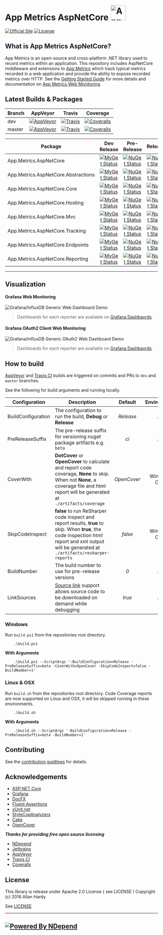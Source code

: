 # App Metrics AspNetCore <img src="https://avatars0.githubusercontent.com/u/29864085?v=4&s=200" alt="App Metrics" width="50px"/> 
[![Official Site](https://img.shields.io/badge/site-appmetrics-blue.svg?style=flat-square)](http://app-metrics.io/getting-started/intro.html) [![License](https://img.shields.io/badge/License-Apache%202.0-blue.svg?style=flat-square)](https://opensource.org/licenses/Apache-2.0)

## What is App Metrics AspNetCore?

App Metrics is an open-source and cross-platform .NET library used to record metrics within an application. This repository includes AspNetCore middleware and extensions to [App Metrics](https://github.com/AppMetrics/AppMetrics) which track typical metrics recorded in a web application and provide the ability to expose recorded metrics over HTTP. See the [Getting Started Guide](https://www.app-metrics.io/getting-started/) for more details and documentation on [App Metrics Web Monitoring](https://www.app-metrics.io/web-monitoring/aspnet-core/quick-start/).

## Latest Builds & Packages

|Branch|AppVeyor|Travis|Coverage|
|------|:--------:|:--------:|:--------:|
|dev|[![AppVeyor](https://img.shields.io/appveyor/ci/alhardy/aspnetcore/dev.svg?style=flat-square&label=appveyor%20build)](https://ci.appveyor.com/project/alhardy/aspnetcore/branch/dev)|[![Travis](https://img.shields.io/travis/alhardy/aspnetcore/dev.svg?style=flat-square&label=travis%20build)](https://travis-ci.org/alhardy/aspnetcore)|[![Coveralls](https://img.shields.io/coveralls/AppMetrics/AspNetCore/dev.svg?style=flat-square)](https://coveralls.io/github/AppMetrics/AspNetCore?branch=dev)
|master|[![AppVeyor](https://img.shields.io/appveyor/ci/alhardy/aspnetcore/master.svg?style=flat-square&label=appveyor%20build)](https://ci.appveyor.com/project/alhardy/aspnetcore/branch/master)| [![Travis](https://img.shields.io/travis/alhardy/aspnetcore/master.svg?style=flat-square&label=travis%20build)](https://travis-ci.org/alhardy/aspnetcore)| [![Coveralls](https://img.shields.io/coveralls/AppMetrics/AspNetCore/master.svg?style=flat-square)](https://coveralls.io/github/AppMetrics/AspNetCore?branch=master)|

|Package|Dev Release|Pre-Release|Release|
|------|:--------:|:--------:|:--------:|
|App.Metrics.AspNetCore|[![MyGet Status](https://img.shields.io/myget/appmetrics/v/App.Metrics.AspNetCore.svg?style=flat-square)](https://www.myget.org/feed/appmetrics/package/nuget/App.Metrics.AspNetCore)|[![NuGet Status](https://img.shields.io/nuget/vpre/App.Metrics.AspNetCore.svg?style=flat-square)](https://www.nuget.org/packages/App.Metrics.AspNetCore/)|[![NuGet Status](https://img.shields.io/nuget/v/App.Metrics.AspNetCore..svg?style=flat-square)](https://www.nuget.org/packages/App.Metrics.AspNetCore/)
|App.Metrics.AspNetCore.Abstractions|[![MyGet Status](https://img.shields.io/myget/appmetrics/v/App.Metrics.AspNetCore.Abstractions.svg?style=flat-square0)](https://www.myget.org/feed/appmetrics/package/nuget/App.Metrics.AspNetCore.Abstractions)|[![NuGet Status](https://img.shields.io/nuget/vpre/App.Metrics.AspNetCore.Abstractions.svg?style=flat-square)](https://www.nuget.org/packages/App.Metrics.AspNetCore.Abstractions/)|[![NuGet Status](https://img.shields.io/nuget/v/App.Metrics.AspNetCore.Abstractions.svg?style=flat-square)](https://www.nuget.org/packages/App.Metrics.AspNetCore.Abstractions/)
|App.Metrics.AspNetCore.Core|[![MyGet Status](https://img.shields.io/myget/appmetrics/v/App.Metrics.AspNetCore.Core.svg?style=flat-square0)](https://www.myget.org/feed/appmetrics/package/nuget/App.Metrics.AspNetCore.Core)|[![NuGet Status](https://img.shields.io/nuget/vpre/App.Metrics.AspNetCore.Core.svg?style=flat-square)](https://www.nuget.org/packages/App.Metrics.AspNetCore.Core/)|[![NuGet Status](https://img.shields.io/nuget/v/App.Metrics.AspNetCore.Core.svg?style=flat-square)](https://www.nuget.org/packages/App.Metrics.AspNetCore.Core/)
|App.Metrics.AspNetCore.Hosting|[![MyGet Status](https://img.shields.io/myget/appmetrics/v/App.Metrics.AspNetCore.Hosting.svg?style=flat-square&maxAge=7200)](https://www.myget.org/feed/appmetrics/package/nuget/App.Metrics.AspNetCore.Hosting)|[![NuGet Status](https://img.shields.io/nuget/vpre/App.Metrics.AspNetCore.Hosting.svg?style=flat-square)](https://www.nuget.org/packages/App.Metrics.AspNetCore.Hosting/)|[![NuGet Status](https://img.shields.io/nuget/v/App.Metrics.AspNetCore.Hosting.svg)](https://www.nuget.org/packages/App.Metrics.AspNetCore.Hosting/)
|App.Metrics.AspNetCore.Mvc|[![MyGet Status](https://img.shields.io/myget/appmetrics/v/App.Metrics.AspNetCore.Mvc.svg?style=flat-square)](https://www.myget.org/feed/appmetrics/package/nuget/App.Metrics.AspNetCore.Mvc)|[![NuGet Status](https://img.shields.io/nuget/vpre/App.Metrics.AspNetCore.Mvc.svg?style=flat-square)](https://www.nuget.org/packages/App.Metrics.AspNetCore/)|[![NuGet Status](https://img.shields.io/nuget/v/App.Metrics.AspNetCore.Mvc.svg?style=flat-square)](https://www.nuget.org/packages/App.Metrics.AspNetCore.Mvc/)
|App.Metrics.AspNetCore.Tracking|[![MyGet Status](https://img.shields.io/myget/appmetrics/v/App.Metrics.AspNetCore.Tracking.svg?style=flat-square)](https://www.myget.org/feed/appmetrics/package/nuget/App.Metrics.AspNetCore.Tracking)|[![NuGet Status](https://img.shields.io/nuget/vpre/App.Metrics.AspNetCore.Tracking.svg?style=flat-square)](https://www.nuget.org/packages/App.Metrics.AspNetCore.Tracking/)|[![NuGet Status](https://img.shields.io/nuget/v/App.Metrics.AspNetCore.Tracking.svg?style=flat-square)](https://www.nuget.org/packages/App.Metrics.AspNetCore.Tracking/)|
|App.Metrics.AspNetCore.Endpoints|[![MyGet Status](https://img.shields.io/myget/appmetrics/v/App.Metrics.AspNetCore.Endpoints.svg?style=flat-square)](https://www.myget.org/feed/appmetrics/package/nuget/App.Metrics.AspNetCore.Endpoints)|[![NuGet Status](https://img.shields.io/nuget/vpre/App.Metrics.AspNetCore.Endpoints.svg?style=flat-square)](https://www.nuget.org/packages/App.Metrics.AspNetCore.Endpoints/)|[![NuGet Status](https://img.shields.io/nuget/v/App.Metrics.AspNetCore.Endpoints.svg?style=flat-square)](https://www.nuget.org/packages/App.Metrics.AspNetCore.Endpoints/)|
|App.Metrics.AspNetCore.Reporting|[![MyGet Status](https://img.shields.io/myget/appmetrics/v/App.Metrics.AspNetCore.Reporting.svg?style=flat-square)](https://www.myget.org/feed/appmetrics/package/nuget/App.Metrics.AspNetCore.Reporting)|[![NuGet Status](https://img.shields.io/nuget/vpre/App.Metrics.AspNetCore.Reporting.svg?style=flat-square)](https://www.nuget.org/packages/App.Metrics.AspNetCore.Reporting/)|[![NuGet Status](https://img.shields.io/nuget/v/App.Metrics.AspNetCore.Reporting.svg?style=flat-square)](https://www.nuget.org/packages/App.Metrics.AspNetCore.Reporting/)|
----------

## Visualization

#### Grafana Web Monitoring

![Grafana/InfluxDB Generic Web Dashboard Demo](https://github.com/alhardy/AppMetrics.DocFx/blob/master/images/generic_grafana_dashboard_demo.gif)

> Dashboards for each reporter are available on [Grafana Dashbaords](https://grafana.com/dashboards?search=app%20metrics).

#### Grafana OAuth2 Client Web Monitoring

![Grafana/InfluxDB Generic OAuth2 Web Dashboard Demo](https://github.com/alhardy/AppMetrics.DocFx/blob/master/images/generic_grafana_oauth2_dashboard_demo.gif)

> Dashboards for each reporter are available on [Grafana Dashbaords](https://grafana.com/dashboards?search=app%20metrics).

## How to build

[AppVeyor](https://ci.appveyor.com/project/alhardy/aspnetcore/branch/master) and [Travis CI](https://travis-ci.org/alhardy/AspNetCore) builds are triggered on commits and PRs to `dev` and `master` branches.

See the following for build arguments and running locally.

|Configuration|Description|Default|Environment|Required|
|------|--------|:--------:|:--------:|:--------:|
|BuildConfiguration|The configuration to run the build, **Debug** or **Release** |*Release*|All|Optional|
|PreReleaseSuffix|The pre-release suffix for versioning nuget package artifacts e.g. `beta`|*ci*|All|Optional|
|CoverWith|**DotCover** or **OpenCover** to calculate and report code coverage, **None** to skip. When not **None**, a coverage file and html report will be generated at `./artifacts/coverage`|*OpenCover*|Windows Only|Optional|
|SkipCodeInspect|**false** to run ReSharper code inspect and report results, **true** to skip. When **true**, the code inspection html report and xml output will be generated at `./artifacts/resharper-reports`|*false*|Windows Only|Optional|
|BuildNumber|The build number to use for pre-release versions|*0*|All|Optional|
|LinkSources|[Source link](https://github.com/ctaggart/SourceLink) support allows source code to be downloaded on demand while debugging|*true*|All|Optional|


### Windows

Run `build.ps1` from the repositories root directory.

```
	.\build.ps1
```

**With Arguments**

```
	.\build.ps1 --ScriptArgs '-BuildConfiguration=Release -PreReleaseSuffix=beta -CoverWith=OpenCover -SkipCodeInspect=false -BuildNumber=1'
```

### Linux & OSX

Run `build.sh` from the repositories root directory. Code Coverage reports are now supported on Linux and OSX, it will be skipped running in these environments.

```
	.\build.sh
```

**With Arguments**


```
	.\build.sh --ScriptArgs '-BuildConfiguration=Release -PreReleaseSuffix=beta -BuildNumber=1'
```

## Contributing

See the [contribution guidlines](CONTRIBUTING.md) for details.

## Acknowledgements

* [ASP.NET Core](https://github.com/aspnet)
* [Grafana](https://grafana.com/)
* [DocFX](https://dotnet.github.io/docfx/)
* [Fluent Assertions](http://www.fluentassertions.com/)
* [xUnit.net](https://xunit.github.io/)
* [StyleCopAnalyzers](https://github.com/DotNetAnalyzers/StyleCopAnalyzers)
* [Cake](https://github.com/cake-build/cake)
* [OpenCover](https://github.com/OpenCover/opencover)

***Thanks for providing free open source licensing***

* [NDepend](http://www.ndepend.com/) 
* [Jetbrains](https://www.jetbrains.com/dotnet/) 
* [AppVeyor](https://www.appveyor.com/)
* [Travis CI](https://travis-ci.org/)
* [Coveralls](https://coveralls.io/)

## License

This library is release under Apache 2.0 License ( see LICENSE ) Copyright (c) 2016 Allan Hardy

See [LICENSE](https://github.com/alhardy/AppMetrics/blob/dev/LICENSE)

----------
[![Powered By NDepend](https://github.com/alhardy/AppMetrics.DocFx/blob/master/images/PoweredByNDepend.png)](http://www.ndepend.com/)
----------
